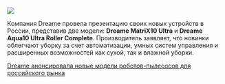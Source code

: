 <!--2025-10-09 14:03:16-->
<div class="yb">
  <div class="rss habr"><img src="https://habrastorage.org/getpro/habr/upload_files/6c3/016/579/6c30165792a61c16a5ed0a82f426deec.jpg" /><p>Компания Dreame провела презентацию своих новых устройств в России, представив две модели: <strong>Dreame MatriX10 Ultra</strong> и <strong>Dreame Aqua10 Ultra Roller Complete</strong>. Производитель заявляет, что новинки облегчают уборку за счет автоматизации, умных систем управления и расширенных возможностей как сухой, так и влажной уборки.</p> <a... <p class="titl"><a href="https://habr.com/ru/news/955066/?utm_source=habrahabr&utm_medium=rss&utm_campaign=955066">Dreame анонсировала новые модели роботов-пылесосов для российского рынка</a></p></div>
</div>
